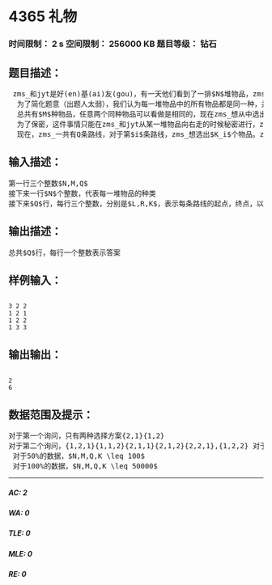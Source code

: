 # 4365 礼物   
### 时间限制： 2 s     空间限制： 256000 KB     题目等级： 钻石  
## 题目描述：  

<pre>
 zms_和jyt是好(en)基(ai)友(gou)，有一天他们看到了一排$N$堆物品，zms_想从里面拿一点东西出来，送给jyt当生日礼物。  
  为了简化题意（出题人太弱），我们认为每一堆物品中的所有物品都是同一种，并且每一堆都有无限个。  
  总共有$M$种物品，任意两个同种物品可以看做是相同的，现在zms_想从中选出若干个排成一排，（物品的顺序不一定要按照它们在N堆石子中的顺序，参见样例）而为了jyt满意，zms_摆出来的物品必须是不规则的，即如果把K个物品看成一个长为K，字符集为M的字符串，则这个字符串不能由其中一个前缀重复若干次恰好得到（如果这个串是1,2,1,1,2,1，则不合法，因为可以由1,2,1重复两次得到；但1,2,1,2,1,则合法，因为除了它本身，不能由任何一个前缀重复若干次恰好得到，也就是说这个字符串的最小循环串必须是其本身）  
  为了保密，这件事情只能在zms_和jyt从某一堆物品向右走的时候秘密进行，zms_和jyt的路线虽然是不固定的，但是一定是一段连续的区间。  
  现在，zms_一共有Q条路线，对于第$i$条路线，zms_想选出$K_i$个物品。zms_希望你对于每条路线，计算出zms_摆出使jyt满意的K个物品的方案数，任意两个方案不同当且仅当存在一个位置上所放的物品种类不同，你只需要输出这个数对$10^9+7$取模之后的结果
</pre>
  
  
## 输入描述：  

<pre>
第一行三个整数$N,M,Q$  
接下来一行$N$个整数，代表每一堆物品的种类  
接下来$Q$行，每行三个整数，分别是$L,R,K$，表示每条路线的起点，终点，以及zms_想 选出的数的个数
</pre>
  
  
## 输出描述：  

<pre>
总共$Q$行，每行一个整数表示答案
</pre>
  
  
## 样例输入：  

<pre><code>
3 2 2  
1 2 1  
1 2 2  
1 3 3
</code></pre>
  
  
## 输出输出：  

<pre><code>
2  
6
</code></pre>
  
  
## 数据范围及提示：  

<pre>
对于第一个询问，只有两种选择方案{2,1}{1,2}  
对于第二个询问，{1,2,1}{1,1,2}{2,1,1}{2,1,2}{2,2,1},{1,2,2} 对于30%的数据，$N,M,Q,K \leq 10$  
 对于50%的数据，$N,M,Q,K \leq 100$  
 对于100%的数据，$N,M,Q,K \leq 50000$
</pre>
  
  
***  

##### AC: 2  
##### WA: 0  
##### TLE: 0  
##### MLE: 0  
##### RE: 0  
